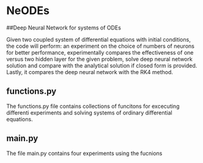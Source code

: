 # NeODEs
##Deep Neural Network for systems of ODEs

Given two coupled system of differential equations with initial conditions, the code will perform: an experiment on the choice of numbers of neurons for better performance, experimentally compares the effectiveness of one versus two hidden layer for the given problem, solve deep neural network solution and compare with the analytical solution if closed form is provided. Lastly, it compares the deep neural network with the RK4 method.

## functions.py
The functions.py file contains collections of funcitons for excecuting differenti experiments and solving systems of ordinary differential equations. 

## main.py
The file main.py contains four experiments using the fucnions 
